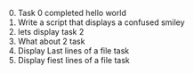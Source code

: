 0. Task 0 completed hello world
1. Write a script that displays a confused smiley
2. lets display task 2
3. What about 2 task
4. Display Last lines of a file task
5. Display fiest lines of a file task 
